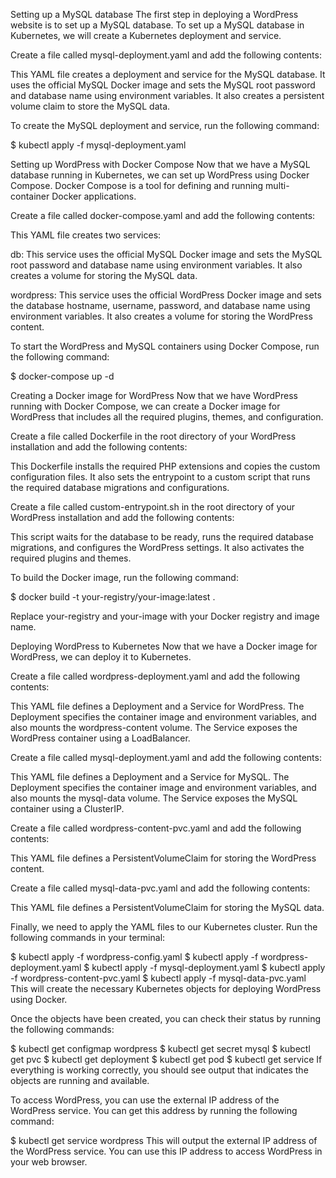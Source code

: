 Setting up a MySQL database
The first step in deploying a WordPress website is to set up a MySQL database. To set up a MySQL database in Kubernetes, we will create a Kubernetes deployment and service.

Create a file called mysql-deployment.yaml and add the following contents:


This YAML file creates a deployment and service for the MySQL database. It uses the official MySQL Docker image and sets the MySQL root password and database name using environment variables. It also creates a persistent volume claim to store the MySQL data.

To create the MySQL deployment and service, run the following command:

$ kubectl apply -f mysql-deployment.yaml

Setting up WordPress with Docker Compose
Now that we have a MySQL database running in Kubernetes, we can set up WordPress using Docker Compose. Docker Compose is a tool for defining and running multi-container Docker applications.

Create a file called docker-compose.yaml and add the following contents:


This YAML file creates two services:

db: This service uses the official MySQL Docker image and sets the MySQL root password and database name using environment variables. It also creates a volume for storing the MySQL data.

wordpress: This service uses the official WordPress Docker image and sets the database hostname, username, password, and database name using environment variables. It also creates a volume for storing the WordPress content.

To start the WordPress and MySQL containers using Docker Compose, run the following command:

$ docker-compose up -d

Creating a Docker image for WordPress
Now that we have WordPress running with Docker Compose, we can create a Docker image for WordPress that includes all the required plugins, themes, and configuration.

Create a file called Dockerfile in the root directory of your WordPress installation and add the following contents:



This Dockerfile installs the required PHP extensions and copies the custom configuration files. It also sets the entrypoint to a custom script that runs the required database migrations and configurations.

Create a file called custom-entrypoint.sh in the root directory of your WordPress installation and add the following contents:

This script waits for the database to be ready, runs the required database migrations, and configures the WordPress settings. It also activates the required plugins and themes.

To build the Docker image, run the following command:

$ docker build -t your-registry/your-image:latest .

Replace your-registry and your-image with your Docker registry and image name.

Deploying WordPress to Kubernetes
Now that we have a Docker image for WordPress, we can deploy it to Kubernetes.

Create a file called wordpress-deployment.yaml and add the following contents:



This YAML file defines a Deployment and a Service for WordPress. The Deployment specifies the container image and environment variables, and also mounts the wordpress-content volume. The Service exposes the WordPress container using a LoadBalancer.

Create a file called mysql-deployment.yaml and add the following contents:



This YAML file defines a Deployment and a Service for MySQL. The Deployment specifies the container image and environment variables, and also mounts the mysql-data volume. The Service exposes the MySQL container using a ClusterIP.

Create a file called wordpress-content-pvc.yaml and add the following contents:



This YAML file defines a PersistentVolumeClaim for storing the WordPress content.

Create a file called mysql-data-pvc.yaml and add the following contents:



This YAML file defines a PersistentVolumeClaim for storing the MySQL data.

Finally, we need to apply the YAML files to our Kubernetes cluster. Run the following commands in your terminal:

$ kubectl apply -f wordpress-config.yaml
$ kubectl apply -f wordpress-deployment.yaml
$ kubectl apply -f mysql-deployment.yaml
$ kubectl apply -f wordpress-content-pvc.yaml
$ kubectl apply -f mysql-data-pvc.yaml
This will create the necessary Kubernetes objects for deploying WordPress using Docker.

Once the objects have been created, you can check their status by running the following commands:

$ kubectl get configmap wordpress
$ kubectl get secret mysql
$ kubectl get pvc
$ kubectl get deployment
$ kubectl get pod
$ kubectl get service
If everything is working correctly, you should see output that indicates the objects are running and available.

To access WordPress, you can use the external IP address of the WordPress service. You can get this address by running the following command:

$ kubectl get service wordpress
This will output the external IP address of the WordPress service. You can use this IP address to access WordPress in your web browser.
